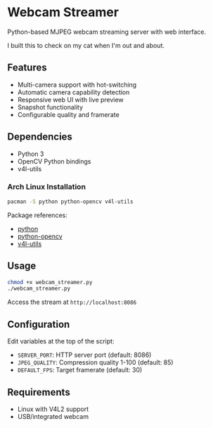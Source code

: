 # Webcam Streamer

Python-based MJPEG webcam streaming server with web interface.

I built this to check on my cat when I'm out and about.

## Features

- Multi-camera support with hot-switching
- Automatic camera capability detection
- Responsive web UI with live preview
- Snapshot functionality
- Configurable quality and framerate

## Dependencies

- Python 3
- OpenCV Python bindings
- v4l-utils

### Arch Linux Installation

```bash
pacman -S python python-opencv v4l-utils
```

Package references:
- [python](https://archlinux.org/packages/extra/x86_64/python/)
- [python-opencv](https://archlinux.org/packages/extra/x86_64/python-opencv/)
- [v4l-utils](https://archlinux.org/packages/extra/x86_64/v4l-utils/)

## Usage

```bash
chmod +x webcam_streamer.py
./webcam_streamer.py
```

Access the stream at `http://localhost:8086`

## Configuration

Edit variables at the top of the script:

- `SERVER_PORT`: HTTP server port (default: 8086)
- `JPEG_QUALITY`: Compression quality 1-100 (default: 85)
- `DEFAULT_FPS`: Target framerate (default: 30)

## Requirements

- Linux with V4L2 support
- USB/integrated webcam

